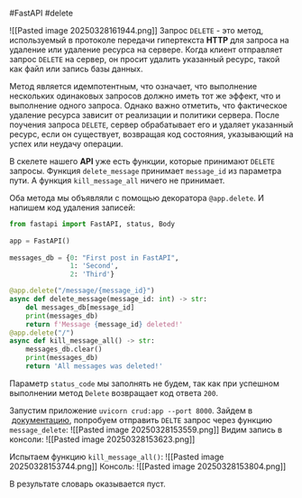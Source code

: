 #FastAPI #delete

![[Pasted image 20250328161944.png]]
Запрос `DELETE` - это метод, используемый в протоколе передачи гипертекста **HTTP** для запроса на удаление или удаление ресурса на сервере. Когда клиент отправляет запрос `DELETE` на сервер, он просит удалить указанный ресурс, такой как файл или запись базы данных.

Метод является идемпотентным, что означает, что выполнение нескольких одинаковых запросов должно иметь тот же эффект, что и выполнение одного запроса. Однако важно отметить, что фактическое удаление ресурса зависит от реализации и политики сервера. После поучения запроса `DELETE`, сервер обрабатывает его и удаляет указанный ресурс, если он существует, возвращая код состояния, указывающий на успех или неудачу операции.

В скелете нашего **API** уже есть функции, которые принимают `DELETE` запросы. Функция `delete_message` принимает `message_id` из параметра пути. А функция `kill_message_all` ничего не принимает.

Оба метода мы объявляли с помощью декоратора `@app.delete`. И напишем код удаления записей:
```python
from fastapi import FastAPI, status, Body  
  
app = FastAPI()  
  
messages_db = {0: "First post in FastAPI",
			   1: 'Second',
			   2: 'Third'}

@app.delete("/message/{message_id}")  
async def delete_message(message_id: int) -> str:  
    del messages_db[message_id]  
    print(messages_db)  
    return f'Message {message_id} deleted!'  
@app.delete("/")  
async def kill_message_all() -> str:  
    messages_db.clear()  
    print(messages_db)  
    return 'All messages was deleted!'
```
Параметр `status_code` мы заполнять не будем, так как при успешном выполнении метод `Delete` возвращает код ответа `200`.

Запустим приложение `uvicorn crud:app --port 8000`.
Зайдем в  [документацию](http://127.0.0.1:8000/docs/), попробуем отправить `DELTE` запрос через функцию `message_delete`:
![[Pasted image 20250328153559.png]]
Видим запись в консоли:
![[Pasted image 20250328153623.png]]

Испытаем функцию `kill_message_all()`:
![[Pasted image 20250328153744.png]]
Консоль:
![[Pasted image 20250328153804.png]]

В результате словарь оказывается пуст.